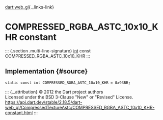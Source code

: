 [dart:web\_gl](../../dart-web_gl/dart-web_gl-library){._links-link}

COMPRESSED\_RGBA\_ASTC\_10x10\_KHR constant
===========================================

::: {.section .multi-line-signature}
[int](../../dart-core/int-class) const
COMPRESSED\_RGBA\_ASTC\_10x10\_KHR
:::

Implementation {#source}
--------------

``` {.language-dart data-language="dart"}
static const int COMPRESSED_RGBA_ASTC_10x10_KHR = 0x93BB;
```

::: {._attribution}
© 2012 the Dart project authors\
Licensed under the BSD 3-Clause \"New\" or \"Revised\" License.\
<https://api.dart.dev/stable/2.18.5/dart-web_gl/CompressedTextureAstc/COMPRESSED_RGBA_ASTC_10x10_KHR-constant.html>
:::
